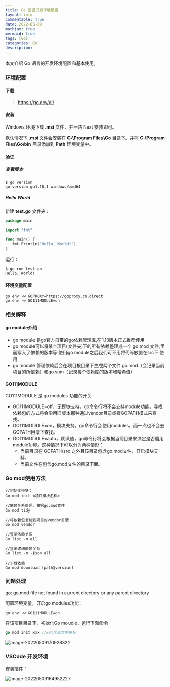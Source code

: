 ```yaml
---
title: Go 语言开发环境配置
layout: info
commentable: true
date: 2022-05-09
mathjax: true
mermaid: true
tags: [Go]
categories: Go
description: 
---
```


本文介绍 Go 语言的开发环境配置和基本使用。

<!--more-->

### 环境配置

#### 下载

> https://go.dev/dl/

#### 安装

Windows 环境下载  **.msi** 文件，并一路 Next 安装即可。

默认情况下 **.msi** 文件会安装在 **C:\Program Files\Go** 目录下。并将 **C:\Program Files\Go\bin** 目录添加到 **Path** 环境变量中。

#### 验证

##### 查看版本

```
$ go version
go version go1.18.1 windows/amd64
```

##### Hello World

新建 **test.go** 文件夹：

```go
package main

import "fmt"

func main() {
   fmt.Println("Hello, World!")
}
```

运行：

```
$ go run test.go
Hello, World!
```

#### 环境变量配置

```
go env -w GOPROXY=https://goproxy.cn,direct
go env -w GO111MODULE=on
```

### 相关解释

#### go module介绍

- go module 是go官方自带的go依赖管理库,在1.13版本正式推荐使用
- go module可以将某个项目(文件夹)下的所有依赖整理成一个 go.mod 文件,里面写入了依赖的版本等 使用go module之后我们可不用将代码放置在src下
  使用 
- go module 管理依赖后会在项目根目录下生成两个文件 go.mod（会记录当前项目的所依赖）和go.sum（记录每个依赖库的版本和哈希值）

#### GO111MODULE

GO111MODULE 是 go modules 功能的开关

- GO111MODULE=off，无模块支持，go命令行将不会支持module功能，寻找依赖包的方式将会沿用旧版本那种通过vendor目录或者GOPATH模式来查找。
- GO111MODULE=on，模块支持，go命令行会使用modules，而一点也不会去GOPATH目录下查找。
- GO111MODULE=auto，默认值，go命令行将会根据当前目录来决定是否启用module功能。这种情况下可以分为两种情形：
  - 当前目录在 GOPATH/src 之外且该目录包含go.mod文件，开启模块支持。
  - 当前文件在包含go.mod文件的目录下面。

### Go mod使用方法

```
//初始化模块：
Go mod init <项目模块名称>

//依赖关系处理，根据go.mod文件
Go mod tidy

//将依赖包复制到项目的vendor目录
Go mod vendor

//显示依赖关系
Go list -m all

//显示详细依赖关系
Go list -m -json all

//下载依赖
Go mod download [path@version]
```

### 问题处理

go: go.mod file not found in current directory or any parent directory

配置环境变量，开启go modules功能：

```
go env -w GO111MODULE=on
```

在该项目目录下，初始化Go moudle，运行下面命令

```go
go mod init xxx //xxx代表文件夹名
```

![image-20220509170928322](/images/2022/05/image-20220509170928322.png)

### VSCode 开发环境

安装插件：

![image-20220509164952227](/images/2022/05/image-20220509164952227.png)

